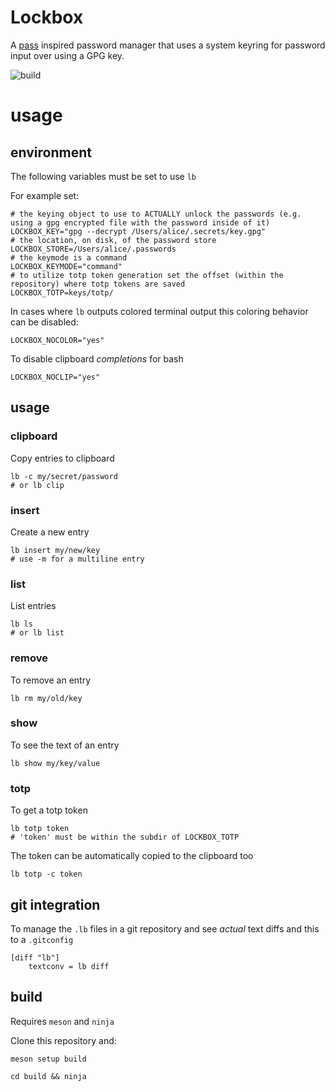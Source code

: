 Lockbox
===

A [pass](https://www.passwordstore.org/) inspired password manager that uses a system
keyring for password input over using a GPG key.

![build](https://github.com/enckse/lockbox/actions/workflows/main.yml/badge.svg)

# usage

## environment

The following variables must be set to use `lb`

For example set:
```
# the keying object to use to ACTUALLY unlock the passwords (e.g. using a gpg encrypted file with the password inside of it)
LOCKBOX_KEY="gpg --decrypt /Users/alice/.secrets/key.gpg"
# the location, on disk, of the password store
LOCKBOX_STORE=/Users/alice/.passwords
# the keymode is a command
LOCKBOX_KEYMODE="command"
# to utilize totp token generation set the offset (within the repository) where totp tokens are saved
LOCKBOX_TOTP=keys/totp/
```

In cases where `lb` outputs colored terminal output this coloring behavior can be disabled:
```
LOCKBOX_NOCOLOR="yes"
```

To disable clipboard _completions_ for bash
```
LOCKBOX_NOCLIP="yes"
```

## usage

### clipboard

Copy entries to clipboard
```
lb -c my/secret/password
# or lb clip
```

### insert

Create a new entry
```
lb insert my/new/key
# use -m for a multiline entry
```

### list

List entries
```
lb ls
# or lb list
```

### remove

To remove an entry
```
lb rm my/old/key
```

### show

To see the text of an entry
```
lb show my/key/value
```

### totp

To get a totp token
```
lb totp token
# 'token' must be within the subdir of LOCKBOX_TOTP
```

The token can be automatically copied to the clipboard too
```
lb totp -c token
```

## git integration

To manage the `.lb` files in a git repository and see _actual_ text diffs and this to a `.gitconfig`
```
[diff "lb"]
    textconv = lb diff
```

## build

Requires `meson` and `ninja`

Clone this repository and:
```
meson setup build
```

```
cd build && ninja
```
